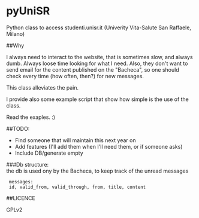 pyUniSR
=======

Python class to access studenti.unisr.it (Univerity Vita-Salute San Raffaele, Milano)

##Why

I always need to interact to the website, that is sometimes slow, and always dumb. Always loose time looking for what I need. Also, they don't want to send email for the content published on the "Bacheca", so one should check every time (how often, then?) for new messages.

This class alleviates the pain.

I provide also some example script that show how simple is the use of the class.

Read the exaples. :)

##TODO:

-	Find someone that will maintain this next year on
-	Add features (I'll add them when I'll need them, or if someone asks)
-	Include DB/generate empty

###Db structure:  
the db is used ony by the Bacheca, to keep track of the unread messages

```
 messages:
 id, valid_from, valid_through, from, title, content
```

##LICENCE

GPLv2
